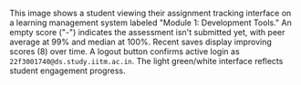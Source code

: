 This image shows a student viewing their assignment tracking interface on a learning management system labeled "Module 1: Development Tools." An empty score ("-") indicates the assessment isn't submitted yet, with peer average at 99% and median at 100%. Recent saves display improving scores (8) over time. A logout button confirms active login as `22f3001740@ds.study.iitm.ac.in`. The light green/white interface reflects student engagement progress.